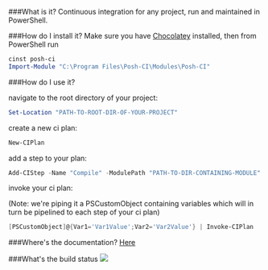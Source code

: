 ###What is it?
Continuous integration for any project, run and maintained in PowerShell.

###How do I install it?
Make sure you have [Chocolatey](https://chocolatey.org) installed, then from PowerShell run
```POWERSHELL
cinst posh-ci
Import-Module "C:\Program Files\Posh-CI\Modules\Posh-CI"
```

###How do I use it?

navigate to the root directory of your project:
```POWERSHELL
Set-Location "PATH-TO-ROOT-DIR-OF-YOUR-PROJECT"
```
create a new ci plan:
```POWERSHELL
New-CIPlan
```
add a step to your plan:
```POWERSHELL
Add-CIStep -Name "Compile" -ModulePath "PATH-TO-DIR-CONTAINING-MODULE"
```
invoke your ci plan:

(Note: we're piping it a PSCustomObject containing variables which will in turn be pipelined to each step of your ci plan)
```POWERSHELL
[PSCustomObject]@{Var1='Var1Value';Var2='Var2Value'} | Invoke-CIPlan
```

###Where's the documentation?
[Here](Documentation/Index.md)

###What's the build status
![](https://ci.appveyor.com/api/projects/status/ay2uucfxymlgk2ni?svg=true)

